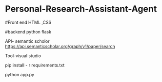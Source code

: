 # Personal-Research-Assistant-Agent

#Front end 
  HTML ,CSS
  
#backend
   python flask
   
API- semantic scholor
https://api.semanticscholar.org/graph/v1/paper/search

Tool-visual studio

pip install - r requirements.txt

python app.py
